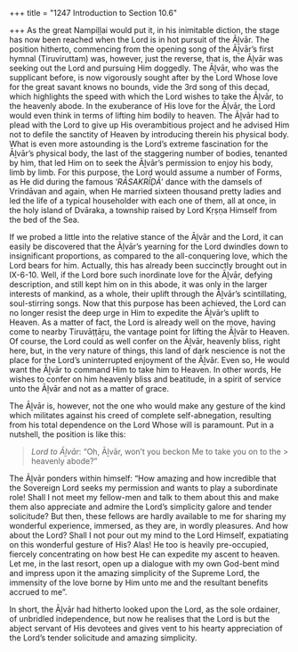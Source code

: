 +++
title = "1247 Introduction to Section 10.6"

+++
As the great Nampiḷḷai would put it, in his inimitable diction, the stage has now been reached when the Lord is in hot pursuit of the Āḻvār. The position hitherto, commencing from the opening song of the Āḻvār’s first hymnal (Tiruviruttam) was, however, just the reverse, that is, the Āḻvār was seeking out the Lord and pursuing Him doggedly. The Āḻvār, who was the supplicant before, is now vigorously sought after by the Lord Whose love for the great savant knows no bounds, vide the 3rd song of this decad, which highlights the speed with which the Lord wishes to take the Āḻvār, to the heavenly abode. In the exuberance of His love for the Āḻvār, the Lord would even think in terms of lifting him bodily to heaven. The Āḻvār had to plead with the Lord to give up His overambitious project and he advised Him not to defile the sanctity of Heaven by introducing therein his physical body. What is even more astounding is the Lord’s extreme fascination for the Āḻvār’s physical body, the last of the staggering number of bodies, tenanted by him, that led Him on to seek the Āḻvār’s permission to enjoy his body, limb by limb. For this purpose, the Lord would assume a number of Forms, as He did during the famous ‘*RĀSAKRĪḌĀ*’ dance with the damsels of Vrindāvan and again, when He married sixteen thousand pretty ladies and led the life of a typical householder with each one of them, all at once, in the holy island of Dvāraka, a township raised by Lord Kṛṣṇa Himself from the bed of the Sea.

If we probed a little into the relative stance of the Āḻvār and the Lord, it can easily be discovered that the Āḻvār’s yearning for the Lord dwindles down to insignificant proportions, as compared to the all-conquering love, which the Lord bears for him. Actually, this has already been succinctly brought out in IX-6-10. Well, if the Lord bore such inordinate love for the Āḻvār, defying description, and still kept him on in this abode, it was only in the larger interests of mankind, as a whole, their uplift through the Āḻvār’s scintillating, soul-stirring songs. Now that this purpose has been achieved, the Lord can no longer resist the deep urge in Him to expedite the Āḻvār’s uplift to Heaven. As a matter of fact, the Lord is already well on the move, having come to nearby Tiruvāṭṭāṟu, the vantage point for lifting the Āḻvār to Heaven. Of course, the Lord could as well confer on the Āḻvār, heavenly bliss, right here, but, in the very nature of things, this land of dark nescience is not the place for the Lord’s uninterrupted enjoyment of the Āḻvār. Even so, He would want the Āḻvār to command Him to take him to Heaven. In other words, He wishes to confer on him heavenly bliss and beatitude, in a spirit of service unto the Āḻvār and not as a matter of grace.

The Āḻvār is, however, not the one who would make any gesture of the kind which militates against his creed of complete self-abnegation, resulting from his total dependence on the Lord Whose will is paramount. Put in a nutshell, the position is like this:

> *Lord to Āḻvār*: “Oh, Āḻvār, won’t you beckon Me to take you on to the > heavenly abode?”

The Āḻvār ponders within himself: “How amazing and how incredible that the Sovereign Lord seeks my permission and wants to play a subordinate role! Shall I not meet my fellow-men and talk to them about this and make them also appreciate and admire the Lord’s simplicity galore and tender solicitude? But then, these fellows are hardly available to me for sharing my wonderful experience, immersed, as they are, in wordly pleasures. And how about the Lord? Shall I not pour out my mind to the Lord Himself, expatiating on this wonderful gesture of His? Alas! He too is heavily pre-occupied, fiercely concentrating on how best He can expedite my ascent to heaven. Let me, in the last resort, open up a dialogue with my own God-bent mind and impress upon it the amazing simplicity of the Supreme Lord, the immensity of the love borne by Him unto me and the resultant benefits accrued to me”.

In short, the Āḻvār had hitherto looked upon the Lord, as the sole ordainer, of unbridled independence, but now he realises that the Lord is but the abject servant of His devotees and gives vent to his hearty appreciation of the Lord’s tender solicitude and amazing simplicity.


